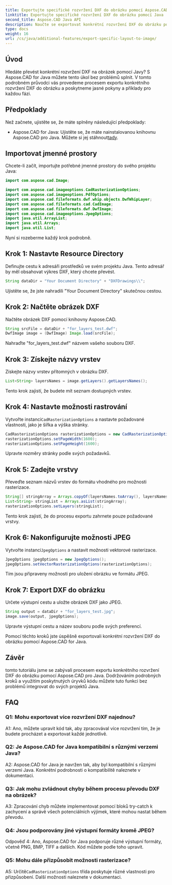```yaml
---
title: Exportujte specifické rozvržení DXF do obrázku pomocí Aspose.CAD v Javě
linktitle: Exportujte specifické rozvržení DXF do obrázku pomocí Java
second_title: Aspose.CAD Java API
description: Naučte se exportovat konkrétní rozvržení DXF do obrázku pomocí Aspose.CAD for Java. Postupujte podle našeho podrobného průvodce pro bezproblémovou integraci.
type: docs
weight: 16
url: /cs/java/additional-features/export-specific-layout-to-image/
---
```

## Úvod

Hledáte převést konkrétní rozvržení DXF na obrázek pomocí Javy? S Aspose.CAD for Java můžete tento úkol bez problémů splnit. V tomto podrobném průvodci vás provedeme procesem exportu konkrétního rozvržení DXF do obrázku a poskytneme jasné pokyny a příklady pro každou fázi.

## Předpoklady

Než začnete, ujistěte se, že máte splněny následující předpoklady:

-  Aspose.CAD for Java: Ujistěte se, že máte nainstalovanou knihovnu Aspose.CAD pro Java. Můžete si jej stáhnout[tady](https://releases.aspose.com/cad/java/).

## Importovat jmenné prostory

Chcete-li začít, importujte potřebné jmenné prostory do svého projektu Java:

```java
import com.aspose.cad.Image;

import com.aspose.cad.imageoptions.CadRasterizationOptions;
import com.aspose.cad.imageoptions.PdfOptions;
import com.aspose.cad.fileformats.dwf.whip.objects.DwfWhipLayer;
import com.aspose.cad.fileformats.cad.CadImage;
import com.aspose.cad.fileformats.dwf.DwfImage;
import com.aspose.cad.imageoptions.JpegOptions;
import java.util.ArrayList;
import java.util.Arrays;
import java.util.List;
```

Nyní si rozeberme každý krok podrobně.

## Krok 1: Nastavte Resource Directory

Definujte cestu k adresáři prostředků ve svém projektu Java. Tento adresář by měl obsahovat výkres DXF, který chcete převést.

```java
String dataDir = "Your Document Directory" + "DXFDrawings\\";
```

Ujistěte se, že jste nahradili "Your Document Directory" skutečnou cestou.

## Krok 2: Načtěte obrázek DXF

Načtěte obrázek DXF pomocí knihovny Aspose.CAD.

```java
String srcFile = dataDir + "for_layers_test.dwf";
DwfImage image = (DwfImage) Image.load(srcFile);
```

Nahraďte "for_layers_test.dwf" názvem vašeho souboru DXF.

## Krok 3: Získejte názvy vrstev

Získejte názvy vrstev přítomných v obrázku DXF.

```java
List<String> layersNames = image.getLayers().getLayersNames();
```

Tento krok zajistí, že budete mít seznam dostupných vrstev.

## Krok 4: Nastavte možnosti rastrování

 Vytvořte instanci`CadRasterizationOptions` a nastavte požadované vlastnosti, jako je šířka a výška stránky.

```java
CadRasterizationOptions rasterizationOptions = new CadRasterizationOptions();
rasterizationOptions.setPageWidth(1600);
rasterizationOptions.setPageHeight(1600);
```

Upravte rozměry stránky podle svých požadavků.

## Krok 5: Zadejte vrstvy

Převeďte seznam názvů vrstev do formátu vhodného pro možnosti rasterizace.

```java
String[] stringArray = Arrays.copyOf(layersNames.toArray(), layersNames.toArray().length, String[].class);
List<String> stringList = Arrays.asList(stringArray);
rasterizationOptions.setLayers(stringList);
```

Tento krok zajistí, že do procesu exportu zahrnete pouze požadované vrstvy.

## Krok 6: Nakonfigurujte možnosti JPEG

 Vytvořte instanci`JpegOptions` a nastavit možnosti vektorové rasterizace.

```java
JpegOptions jpegOptions = new JpegOptions();
jpegOptions.setVectorRasterizationOptions(rasterizationOptions);
```

Tím jsou připraveny možnosti pro uložení obrázku ve formátu JPEG.

## Krok 7: Export DXF do obrázku

Určete výstupní cestu a uložte obrázek DXF jako JPEG.

```java
String output = dataDir + "for_layers_test.jpg";
image.save(output, jpegOptions);
```

Upravte výstupní cestu a název souboru podle svých preferencí.

Pomocí těchto kroků jste úspěšně exportovali konkrétní rozvržení DXF do obrázku pomocí Aspose.CAD for Java.

## Závěr

tomto tutoriálu jsme se zabývali procesem exportu konkrétního rozvržení DXF do obrázku pomocí Aspose.CAD pro Java. Dodržováním podrobných kroků a využitím poskytnutých úryvků kódu můžete tuto funkci bez problémů integrovat do svých projektů Java.

## FAQ

### Q1: Mohu exportovat více rozvržení DXF najednou?

A1: Ano, můžete upravit kód tak, aby zpracovával více rozvržení tím, že je budete procházet a exportovat každé jednotlivě.

### Q2: Je Aspose.CAD for Java kompatibilní s různými verzemi Java?

A2: Aspose.CAD for Java je navržen tak, aby byl kompatibilní s různými verzemi Java. Konkrétní podrobnosti o kompatibilitě naleznete v dokumentaci.

### Q3: Jak mohu zvládnout chyby během procesu převodu DXF na obrázek?

A3: Zpracování chyb můžete implementovat pomocí bloků try-catch k zachycení a správě všech potenciálních výjimek, které mohou nastat během převodu.

### Q4: Jsou podporovány jiné výstupní formáty kromě JPEG?

Odpověď 4: Ano, Aspose.CAD for Java podporuje různé výstupní formáty, včetně PNG, BMP, TIFF a dalších. Kód můžete podle toho upravit.

### Q5: Mohu dále přizpůsobit možnosti rasterizace?

 A5: Určitě`CadRasterizationOptions` třída poskytuje různé vlastnosti pro přizpůsobení. Další možnosti naleznete v dokumentaci.